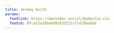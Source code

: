 ```yaml
---
title: Jeremy Keith
params:
  feedlink: https://mastodon.social/@adactio.rss
  feedid: 0fca52a33b4dd91633221c71419bebdd
---
```

